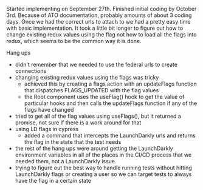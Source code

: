 Started implementing on September 27th. Finished initial coding by October 3rd. Because of ATO documentation, probably amounts of about 3 coding days. Once we had the correct urls to attach to we had a pretty easy time with basic implementation. It took a little bit longer to figure out how to change existing redux values using the flag not how to load all the flags into redux, which seems to be the common way it is done.

Hang ups

- didn't remember that we needed to use the federal urls to create connections
- changing existing redux values using the flags was tricky
   - achieved this by creating a flags action with an updateFlags function that dispatches FLAGS_UPDATED with the flag values
   - the Root component uses the useFlag() hook to get the value of particular hooks and then calls the updateFlags function if any of the flags have changed
- tried to get all of the flag values using useFlags(), but it returned a promise, not sure if there is a work around for that
- using LD flags in cypress
   - added a command that intercepts the LaunchDarkly urls and returns the flag in the state that the test needs
- the rest of the hang ups were around getting the LaunchDarkly environment variables in all of the places in the CI/CD process that we needed them, not a LaunchDarkly issue
- trying to figure out the best way to handle running tests without hitting LaunchDarkly flags or creating a user so we can target tests to always have the flag in a certain state
